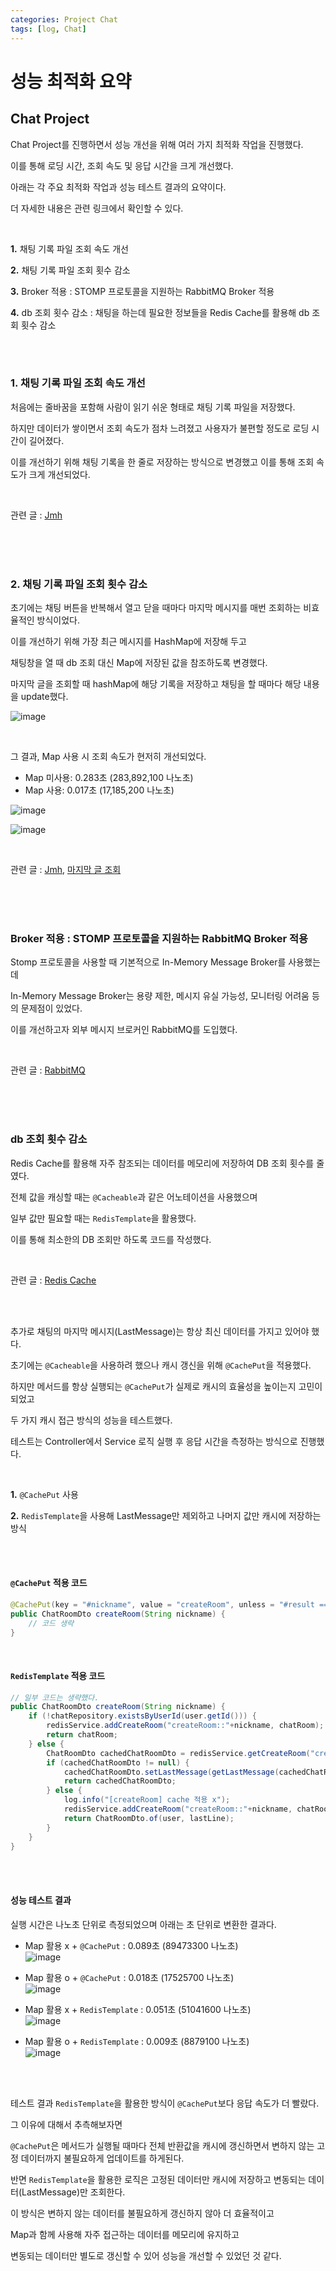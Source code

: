 ```yaml
---
categories: Project Chat
tags: [log, Chat]
---
```


# 성능 최적화 요약 
## Chat Project
Chat Project를 진행하면서 성능 개선을 위해 여러 가지 최적화 작업을 진행했다.

이를 통해 로딩 시간, 조회 속도 및 응답 시간을 크게 개선했다. 

아래는 각 주요 최적화 작업과 성능 테스트 결과의 요약이다.

더 자세한 내용은 관련 링크에서 확인할 수 있다.

<br>

**1.** 채팅 기록 파일 조회 속도 개선

**2.** 채팅 기록 파일 조회 횟수 감소

**3.** Broker 적용 : STOMP 프로토콜을 지원하는 RabbitMQ Broker 적용

**4.** db 조회 횟수 감소 : 채팅을 하는데 필요한 정보들을 Redis Cache를 활용해 db 조회 횟수 감소

<br><br>

### 1. 채팅 기록 파일 조회 속도 개선
처음에는 줄바꿈을 포함해 사람이 읽기 쉬운 형태로 채팅 기록 파일을 저장했다.

하지만 데이터가 쌓이면서 조회 속도가 점차 느려졌고 사용자가 불편할 정도로 로딩 시간이 길어졌다. 

이를 개선하기 위해 채팅 기록을 한 줄로 저장하는 방식으로 변경했고 이를 통해 조회 속도가 크게 개선되었다.

<br>

관련 글 : [Jmh](https://haedal-uni.github.io/posts/JMH/#%ED%8C%8C%EC%9D%BC-%EB%A7%88%EC%A7%80%EB%A7%89-%EA%B8%80%EB%A7%8C-%EC%A1%B0%ED%9A%8C%ED%95%98%EA%B8%B0)

<br><br><br>

### 2. 채팅 기록 파일 조회 횟수 감소
초기에는 채팅 버튼을 반복해서 열고 닫을 때마다 마지막 메시지를 매번 조회하는 비효율적인 방식이었다.

이를 개선하기 위해 가장 최근 메시지를 HashMap에 저장해 두고 

채팅창을 열 때 db 조회 대신 Map에 저장된 값을 참조하도록 변경했다.

마지막 글을 조회할 때 hashMap에 해당 기록을 저장하고 채팅을 할 때마다 해당 내용을 update했다. 

![image](https://github.com/user-attachments/assets/232ab889-b808-416e-80f9-308ec82f6a30)

<br>

그 결과, Map 사용 시 조회 속도가 현저히 개선되었다.

- Map 미사용: 0.283초 (283,892,100 나노초)
- Map 사용: 0.017초 (17,185,200 나노초)

![image](https://github.com/user-attachments/assets/faf156f0-7f1c-4ad0-8873-2bbbfb61d509)

![image](https://github.com/user-attachments/assets/ddcabf45-2033-4148-8209-2abd7a49b156)

<br>

관련 글 : [Jmh](https://haedal-uni.github.io/posts/JMH/#%ED%8C%8C%EC%9D%BC-%EB%A7%88%EC%A7%80%EB%A7%89-%EA%B8%80%EB%A7%8C-%EC%A1%B0%ED%9A%8C%ED%95%98%EA%B8%B0), 
[마지막 글 조회](https://haedal-uni.github.io/posts/%EB%A7%88%EC%A7%80%EB%A7%89-%EA%B8%80-%EC%A1%B0%ED%9A%8C/)     

<br><br><br>

### Broker 적용 : STOMP 프로토콜을 지원하는 RabbitMQ Broker 적용
Stomp 프로토콜을 사용할 때 기본적으로 In-Memory Message Broker를 사용했는데

In-Memory Message Broker는 용량 제한, 메시지 유실 가능성, 모니터링 어려움 등의 문제점이 있었다.

이를 개선하고자 외부 메시지 브로커인 RabbitMQ를 도입했다.

<br>

관련 글 : [RabbitMQ](https://haedal-uni.github.io/posts/RabbitMQ/)     

<br><br><br>

### db 조회 횟수 감소
Redis Cache를 활용해 자주 참조되는 데이터를 메모리에 저장하여 DB 조회 횟수를 줄였다. 

전체 값을 캐싱할 때는 `@Cacheable`과 같은 어노테이션을 사용했으며   

일부 값만 필요할 때는 `RedisTemplate`을 활용했다. 

이를 통해 최소한의 DB 조회만 하도록 코드를 작성했다.

<br>

관련 글 : [Redis Cache](https://haedal-uni.github.io/posts/Redis-Cache/)       

<br><br>

추가로 채팅의 마지막 메시지(LastMessage)는 항상 최신 데이터를 가지고 있어야 했다. 

초기에는 `@Cacheable`을 사용하려 했으나 캐시 갱신을 위해 `@CachePut`을 적용했다. 

하지만 메서드를 항상 실행되는 `@CachePut`가 실제로 캐시의 효율성을 높이는지 고민이 되었고 

두 가지 캐시 접근 방식의 성능을 테스트했다. 

테스트는 Controller에서 Service 로직 실행 후 응답 시간을 측정하는 방식으로 진행했다. 

<br>

**1.** `@CachePut` 사용
   
**2.** `RedisTemplate`을 사용해 LastMessage만 제외하고 나머지 값만 캐시에 저장하는 방식
     
<br><br>

#### `@CachePut` 적용 코드
```java
@CachePut(key = "#nickname", value = "createRoom", unless = "#result == null", cacheManager = "cacheManager")
public ChatRoomDto createRoom(String nickname) {
    // 코드 생략
}
```
<br>

#### `RedisTemplate` 적용 코드
```java
// 일부 코드는 생략했다. 
public ChatRoomDto createRoom(String nickname) {
    if (!chatRepository.existsByUserId(user.getId())) {
        redisService.addCreateRoom("createRoom::"+nickname, chatRoom);
        return chatRoom;
    } else {
        ChatRoomDto cachedChatRoomDto = redisService.getCreateRoom("createRoom::" + nickname);
        if (cachedChatRoomDto != null) {
            cachedChatRoomDto.setLastMessage(getLastMessage(cachedChatRoomDto.getRoomId()));
            return cachedChatRoomDto;
        } else {
            log.info("[createRoom] cache 적용 x");
            redisService.addCreateRoom("createRoom::"+nickname, chatRoom);
            return ChatRoomDto.of(user, lastLine);
        }
    }
}
```

<br><br>

#### 성능 테스트 결과
실행 시간은 나노초 단위로 측정되었으며 아래는 초 단위로 변환한 결과다.
 
- Map 활용 x + `@CachePut` : 0.089초 (89473300 나노초)       
![image](https://github.com/user-attachments/assets/593a16ff-9051-4f95-858e-5ac4b82223e6)

- Map 활용 o + `@CachePut` : 0.018초 (17525700 나노초)           
![image](https://github.com/user-attachments/assets/907aa374-b95d-4044-8517-b2839eb23195)

- Map 활용 x + `RedisTemplate` : 0.051초 (51041600 나노초)     
![image](https://github.com/user-attachments/assets/8d0997d4-1c29-4942-b3c8-de7022f74ebf)


- Map 활용 o + `RedisTemplate` : 0.009초 (8879100 나노초)         
![image](https://github.com/user-attachments/assets/18a81725-5938-445b-8aaa-69246757bebe)

<br><br>  

테스트 결과 `RedisTemplate`을 활용한 방식이 `@CachePut`보다 응답 속도가 더 빨랐다. 

그 이유에 대해서 추측해보자면 

`@CachePut`은 메서드가 실행될 때마다 전체 반환값을 캐시에 갱신하면서 변하지 않는 고정 데이터까지 불필요하게 업데이트를 하게된다.

반면 `RedisTemplate`을 활용한 로직은 고정된 데이터만 캐시에 저장하고 변동되는 데이터(LastMessage)만 조회한다.

이 방식은 변하지 않는 데이터를 불필요하게 갱신하지 않아 더 효율적이고 

Map과 함께 사용해 자주 접근하는 데이터를 메모리에 유지하고

변동되는 데이터만 별도로 갱신할 수 있어 성능을 개선할 수 있었던 것 같다.

